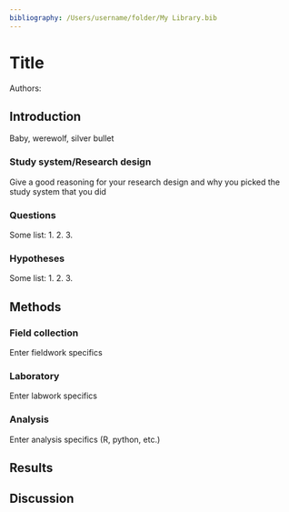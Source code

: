 ```yaml
---
bibliography: /Users/username/folder/My Library.bib
---
```


# Title

Authors: 

## Introduction
Baby, werewolf, silver bullet


### Study system/Research design
Give a good reasoning for your research design and why you picked the study system that you did

### Questions
Some list:
1. 
2. 
3. 

### Hypotheses
Some list:
1. 
2. 
3. 

## Methods

### Field collection

Enter fieldwork specifics

### Laboratory

Enter labwork specifics

### Analysis

Enter analysis specifics (R, python, etc.)


## Results



## Discussion


